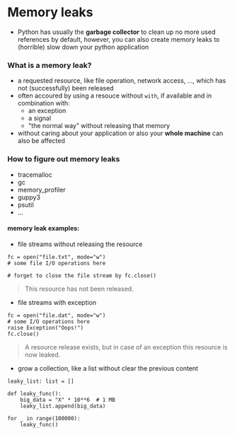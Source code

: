 #   Memory leaks
-   Python has usually the **garbage collector** to clean up no more used references by default, however, you can also create memory leaks to (horrible) slow down your python application

###  What is a memory leak?

-   a requested resource, like file operation, network access, ..., which has not (successfully) been released
-   often accoured by using a resouce without `with`, if available and in combination with:
    -   an exception
    -   a signal
    -   "the normal way" without releasing that memory
-   without caring about your application or also your **whole machine** can also be affected

### How to figure out memory leaks
-   tracemalloc
-   gc
-   memory_profiler
-   guppy3
-   psutil
-   ...

####    memory leak examples:
-   file streams without releasing the resource
```
fc = open("file.txt", mode="w")
# some file I/O operations here

# forget to close the file stream by fc.close()
```
>   This resource has not been released.

-   file streams with exception
```
fc = open("file.dat", mode="w")
# some I/O operations here
raise Exception("Oops!")
fc.close()
```
>   A resource release exists, but in case of an exception this resource is now leaked.

-   grow a collection, like a list without clear the previous content
```
leaky_list: list = []

def leaky_func():
    big_data = "X" * 10**6  # 1 MB
    leaky_list.append(big_data)

for _ in range(100000):
    leaky_func()
```